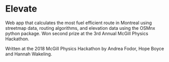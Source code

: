 # Elevate
Web app that calculates the most fuel efficient route in Montreal using streetmap data, routing algorithms, and elevation data using the OSMnx python package. Won second prize at the 3rd Annual McGill Physics Hackathon.

Written at the 2018 McGill Physics Hackathon by Andrea Fodor, Hope Boyce and Hannah Wakeling.